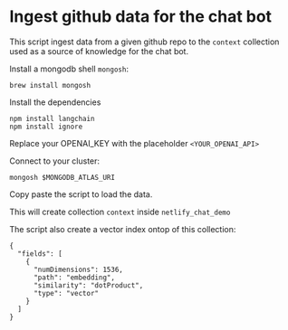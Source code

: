 # Ingest github data for the chat bot

This script ingest data from a given github repo to the `context` collection used as a source of knowledge for the chat bot. 

Install a mongodb shell `mongosh`:
```
brew install mongosh
```

Install the dependencies
```
npm install langchain
npm install ignore
```

Replace your OPENAI_KEY with the placeholder `<YOUR_OPENAI_API>`

Connect to your cluster:
```
mongosh $MONGODB_ATLAS_URI
```

Copy paste the script to load the data.

This will create collection `context` inside `netlify_chat_demo`

The script also create a vector index ontop of this collection:
```
{
  "fields": [
    {
      "numDimensions": 1536,
      "path": "embedding",
      "similarity": "dotProduct",
      "type": "vector"
    }
  ]
}
```